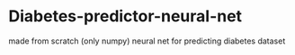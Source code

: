 # Diabetes-predictor-neural-net
made from scratch (only numpy) neural net for predicting diabetes dataset
